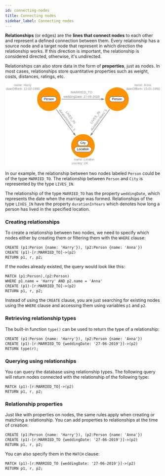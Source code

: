 ```yaml
---
id: connecting-nodes
title: Connecting nodes
sidebar_label: Connecting nodes
---
```


**Relationships** (or edges) are the **lines that connect nodes** to each other
and represent a defined connection between them. Every relationship has a source
node and a target node that represent in which direction the relationship works.
If this direction is important, the relationship is considered directed,
otherwise, it's undirected.

Relationships can also store data in the form of **properties**, just as nodes.
In most cases, relationships store quantitative properties such as weight,
costs, distances, ratings, etc.

![](data/connecting-nodes/connecting-nodes.png)

In our example, the relationship between two nodes labeled `Person` could be of
the type `MARRIED_TO`. The relationship between `Person` and `City` is
represented by the type `LIVES_IN`.

The relationship of the type `MARRIED_TO` has the property `weddingDate`, which
represents the date when the marriage was formed. Relationships of the type
`LIVES_IN` have the property `durationInYears` which denotes how long a person
has lived in the specified location.

### Creating relationships

To create a relationship between two nodes, we need to specify which nodes
either by creating them or filtering them with the `WHERE` clause:

```cypher
CREATE (p1:Person {name: 'Harry'}), (p2:Person {name: 'Anna'})
CREATE (p1)-[r:MARRIED_TO]->(p2)
RETURN p1, r, p2;
```

If the nodes already existed, the query would look like this:

```cypher
MATCH (p1:Person),(p2:Person)
WHERE p1.name = 'Harry' AND p2.name = 'Anna'
CREATE (p1)-[r:MARRIED_TO]->(p2)
RETURN p1, r, p2;
```

Instead of using the `CREATE` clause, you are just searching for existing nodes
using the `WHERE` clause and accessing them using variables `p1` and `p2`.

### Retrieving relationship types

The built-in function `type()` can be used to return the type of a relationship:

```cypher
CREATE (p1:Person {name: 'Harry'}), (p2:Person {name: 'Anna'})
CREATE (p1)-[r:MARRIED_TO {weddingDate: '27-06-2019'}]->(p2)
RETURN type(r);
```

### Querying using relationships

You can query the database using relationship types. The following query will
return nodes connected with the relationship of the following type:

```cypher
MATCH (p1)-[r:MARRIED_TO]->(p2)
RETURN p1, r, p2;
```

### Relationship properties

Just like with properties on nodes, the same rules apply when creating or
matching a relationship. You can add properties to relationships at the time of
creation:

```cypher
CREATE (p1:Person {name: 'Harry'}), (p2:Person {name: 'Anna'})
CREATE (p1)-[r:MARRIED_TO {weddingDate: '27-06-2019'}]->(p2)
RETURN p1, r, p2;
```

You can also specify them in the `MATCH` clause:

```cypher
MATCH (p1)-[r:MARRIED_TO {weddingDate: '27-06-2019'}]->(p2)
RETURN p1, r, p2;
```
